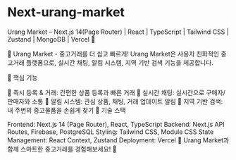# Next-urang-market
Urang Market – Next.js 14(Page Router) | React | TypeScript | Tailwind CSS | Zustand | MongoDB | Vercel 🚀

🚀 Urang Market - 중고거래를 더 쉽고 빠르게!
Urang Market은 사용자 친화적인 중고거래 플랫폼으로, 실시간 채팅, 알림 시스템, 지역 기반 검색 기능을 제공합니다.

🔹 핵심 기능

📌 즉시 등록 & 거래: 간편한 상품 등록과 빠른 거래
💬 실시간 채팅: 실시간으로 구매자/판매자와 소통
🔔 알림 시스템: 관심 상품, 채팅, 거래 업데이트 알림
📍 지역 기반 검색: 내 주변의 중고물품을 손쉽게 찾기
🔹 기술 스택

Frontend: Next.js 14 (Page Router), React, TypeScript
Backend: Next.js API Routes, Firebase, PostgreSQL
Styling: Tailwind CSS, Module CSS
State Management: React Context, Zustand
Deployment: Vercel
📌 Urang Market과 함께 스마트한 중고거래를 경험해보세요! 🚀
